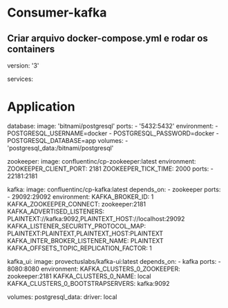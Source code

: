 # Consumer-kafka

## Criar arquivo docker-compose.yml e rodar os containers


version: '3'

services:
  # Application

  database:
    image: 'bitnami/postgresql'
    ports:
      - '5432:5432'
    environment:
      - POSTGRESQL_USERNAME=docker
      - POSTGRESQL_PASSWORD=docker
      - POSTGRESQL_DATABASE=app
    volumes:
      - 'postgresql_data:/bitnami/postgresql'

  zookeeper:
    image: confluentinc/cp-zookeeper:latest
    environment:
      ZOOKEEPER_CLIENT_PORT: 2181
      ZOOKEEPER_TICK_TIME: 2000
    ports:
      - 22181:2181

  kafka:
    image: confluentinc/cp-kafka:latest
    depends_on:
      - zookeeper
    ports:
      - 29092:29092
    environment:
      KAFKA_BROKER_ID: 1
      KAFKA_ZOOKEEPER_CONNECT: zookeeper:2181
      KAFKA_ADVERTISED_LISTENERS: PLAINTEXT://kafka:9092,PLAINTEXT_HOST://localhost:29092
      KAFKA_LISTENER_SECURITY_PROTOCOL_MAP: PLAINTEXT:PLAINTEXT,PLAINTEXT_HOST:PLAINTEXT
      KAFKA_INTER_BROKER_LISTENER_NAME: PLAINTEXT
      KAFKA_OFFSETS_TOPIC_REPLICATION_FACTOR: 1

  kafka_ui:
    image: provectuslabs/kafka-ui:latest
    depends_on:
      - kafka
    ports:
      - 8080:8080
    environment:
      KAFKA_CLUSTERS_0_ZOOKEEPER: zookeeper:2181
      KAFKA_CLUSTERS_0_NAME: local
      KAFKA_CLUSTERS_0_BOOTSTRAPSERVERS: kafka:9092

volumes:
  postgresql_data:
    driver: local
